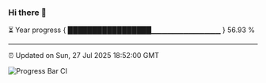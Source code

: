 ### Hi there 👋

⏳ Year progress { █████████████████▁▁▁▁▁▁▁▁▁▁▁▁▁ } 56.93 %

---

⏰ Updated on Sun, 27 Jul 2025 18:52:00 GMT

![Progress Bar CI](https://github.com/IshwaranRudhara/GIT-ACTION/workflows/Progress%20Bar%20CI/badge.svg)
